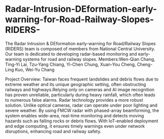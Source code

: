 # Radar-Intrusion-DEformation-early-warning-for-Road-Railway-Slopes-RIDERS-
The Radar Intrusion & DEformation early-warning for Road/Railway Slopes (RIDERS) team is composed of members from National Central University. Our team is dedicated to developing radar-based monitoring and early-warning systems for road and railway slopes.
Members:Wen-Qian Chang, Ting-Yi Lai, Tzu-Yang Chiang, Yi-Chen Chung, Xuan-You Cheng, Cheng-Ling Kuo, Wei-Yu Chang



Project Overview:
Taiwan faces frequent landslides and debris flows due to extreme weather and its unique geographic setting, often obstructing railways and highways.Relying only on cameras and AI image recognition has proven unreliable, particularly during heavy rainfall, which often leads to numerous false alarms. Radar technology provides a more robust solution. Unlike optical cameras, radar can operate under poor lighting and severe weather. By using FMCW radar with phased-array beamforming, the system enables wide-area, real-time monitoring and detects moving hazards such as falling rocks or debris flows. With IoT-enabled deployment and edge computing, it ensures timely warnings even under network disruptions, enhancing road and railway safety.
